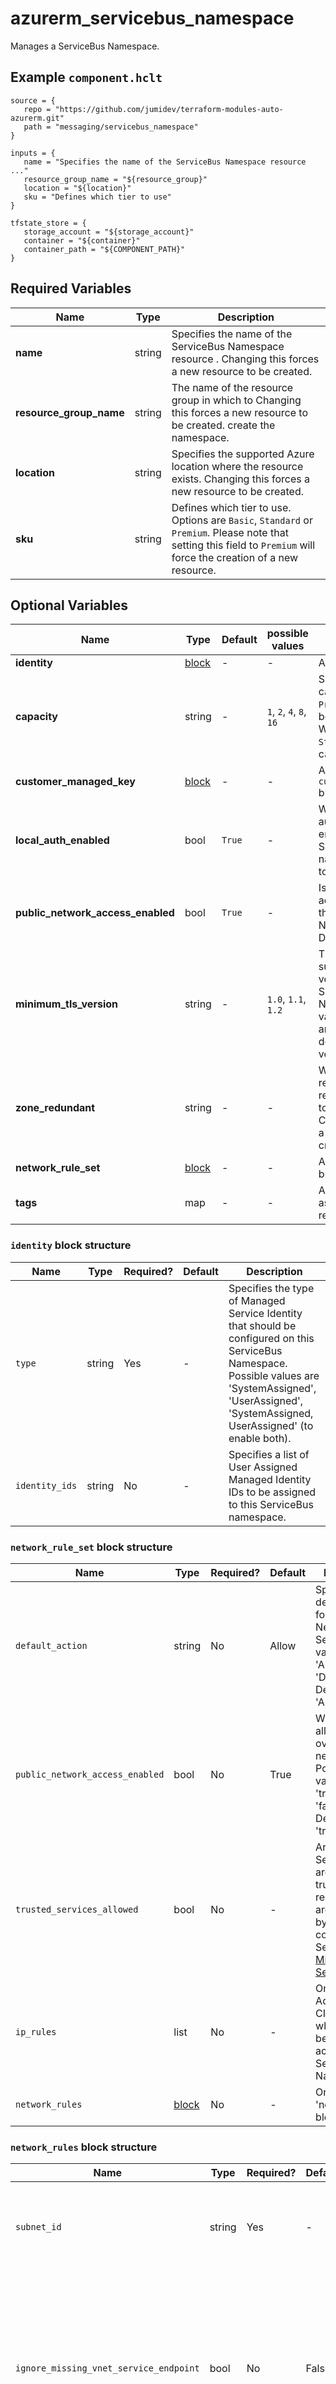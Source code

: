 # azurerm_servicebus_namespace

Manages a ServiceBus Namespace.

## Example `component.hclt`

```hcl
source = {
   repo = "https://github.com/jumidev/terraform-modules-auto-azurerm.git"   
   path = "messaging/servicebus_namespace"   
}

inputs = {
   name = "Specifies the name of the ServiceBus Namespace resource ..."   
   resource_group_name = "${resource_group}"   
   location = "${location}"   
   sku = "Defines which tier to use"   
}

tfstate_store = {
   storage_account = "${storage_account}"   
   container = "${container}"   
   container_path = "${COMPONENT_PATH}"   
}

```

## Required Variables

| Name | Type |  Description |
| ---- | --------- |  ----------- |
| **name** | string |  Specifies the name of the ServiceBus Namespace resource . Changing this forces a new resource to be created. | 
| **resource_group_name** | string |  The name of the resource group in which to Changing this forces a new resource to be created. create the namespace. | 
| **location** | string |  Specifies the supported Azure location where the resource exists. Changing this forces a new resource to be created. | 
| **sku** | string |  Defines which tier to use. Options are `Basic`, `Standard` or `Premium`. Please note that setting this field to `Premium` will force the creation of a new resource. | 

## Optional Variables

| Name | Type |  Default  |  possible values |  Description |
| ---- | --------- |  ----------- | ----------- | ----------- |
| **identity** | [block](#identity-block-structure) |  -  |  -  |  An `identity` block. | 
| **capacity** | string |  -  |  `1`, `2`, `4`, `8`, `16`  |  Specifies the capacity. When `sku` is `Premium`, capacity can be `1`, `2`, `4`, `8` or `16`. When `sku` is `Basic` or `Standard`, capacity can be `0` only. | 
| **customer_managed_key** | [block](#customer_managed_key-block-structure) |  -  |  -  |  An `customer_managed_key` block. | 
| **local_auth_enabled** | bool |  `True`  |  -  |  Whether or not SAS authentication is enabled for the Service Bus namespace. Defaults to `true`. | 
| **public_network_access_enabled** | bool |  `True`  |  -  |  Is public network access enabled for the Service Bus Namespace? Defaults to `true`. | 
| **minimum_tls_version** | string |  -  |  `1.0`, `1.1`, `1.2`  |  The minimum supported TLS version for this Service Bus Namespace. Valid values are: `1.0`, `1.1` and `1.2`. The current default minimum TLS version is `1.2`. | 
| **zone_redundant** | string |  -  |  -  |  Whether or not this resource is zone redundant. `sku` needs to be `Premium`. Changing this forces a new resource to be created. | 
| **network_rule_set** | [block](#network_rule_set-block-structure) |  -  |  -  |  An `network_rule_set` block. | 
| **tags** | map |  -  |  -  |  A mapping of tags to assign to the resource. | 

### `identity` block structure

| Name | Type | Required? | Default | Description |
| ---- | ---- | --------- | ------- | ----------- |
| `type` | string | Yes | - | Specifies the type of Managed Service Identity that should be configured on this ServiceBus Namespace. Possible values are 'SystemAssigned', 'UserAssigned', 'SystemAssigned, UserAssigned' (to enable both). |
| `identity_ids` | string | No | - | Specifies a list of User Assigned Managed Identity IDs to be assigned to this ServiceBus namespace. |

### `network_rule_set` block structure

| Name | Type | Required? | Default | Description |
| ---- | ---- | --------- | ------- | ----------- |
| `default_action` | string | No | Allow | Specifies the default action for the Network Rule Set. Possible values are 'Allow' and 'Deny'. Defaults to 'Allow'. |
| `public_network_access_enabled` | bool | No | True | Whether to allow traffic over public network. Possible values are 'true' and 'false'. Defaults to 'true'. |
| `trusted_services_allowed` | bool | No | - | Are Azure Services that are known and trusted for this resource type are allowed to bypass firewall configuration? See [Trusted Microsoft Services](https://github.com/MicrosoftDocs/azure-docs/blob/master/articles/service-bus-messaging/includes/service-bus-trusted-services.md) |
| `ip_rules` | list | No | - | One or more IP Addresses, or CIDR Blocks which should be able to access the ServiceBus Namespace. |
| `network_rules` | [block](#network_rules-block-structure) | No | - | One or more 'network_rules' blocks. |

### `network_rules` block structure

| Name | Type | Required? | Default | Description |
| ---- | ---- | --------- | ------- | ----------- |
| `subnet_id` | string | Yes | - | The Subnet ID which should be able to access this ServiceBus Namespace. |
| `ignore_missing_vnet_service_endpoint` | bool | No | False | Should the ServiceBus Namespace Network Rule Set ignore missing Virtual Network Service Endpoint option in the Subnet? Defaults to 'false'. |

### `customer_managed_key` block structure

| Name | Type | Required? | Default | Description |
| ---- | ---- | --------- | ------- | ----------- |
| `key_vault_key_id` | string | Yes | - | The ID of the Key Vault Key which should be used to Encrypt the data in this ServiceBus Namespace. |
| `identity_id` | string | Yes | - | The ID of the User Assigned Identity that has access to the key. |
| `infrastructure_encryption_enabled` | bool | No | - | Used to specify whether enable Infrastructure Encryption (Double Encryption). Changing this forces a new resource to be created. |



## Outputs

| Name | Type | Sensitive? | Description |
| ---- | ---- | --------- | --------- |
| **id** | string | No  | The ServiceBus Namespace ID. | 
| **identity** | block | No  | An `identity` block, which contains the Managed Service Identity information for this ServiceBus Namespace. | 
| **endpoint** | string | No  | The URL to access the ServiceBus Namespace. | 
| **principal_id** | string | No  | The Principal ID for the Service Principal associated with the Managed Service Identity of this ServiceBus Namespace. | 
| **tenant_id** | string | No  | The Tenant ID for the Service Principal associated with the Managed Service Identity of this ServiceBus Namespace. | 
| **default_primary_connection_string** | string | No  | The primary connection string for the authorization rule `RootManageSharedAccessKey`. | 
| **default_secondary_connection_string** | string | No  | The secondary connection string for the authorization rule `RootManageSharedAccessKey`. | 
| **default_primary_key** | string | Yes  | The primary access key for the authorization rule `RootManageSharedAccessKey`. | 
| **default_secondary_key** | string | Yes  | The secondary access key for the authorization rule `RootManageSharedAccessKey`. | 

Additionally, all variables are provided as outputs.
